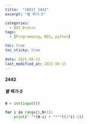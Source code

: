 ```yaml
---
title:  "[BOJ] 2442"
excerpt: "별 찍기-5"

categories:
  - BOJ_Bronze
tags:
  - [Programming, BOJ, python]

toc: true
toc_sticky: true
 
date: 2021-08-13
last_modified_at: 2021-08-13
---
```

#### 2442
##### 별 찍기-5
```python
N = int(input())

for i in range(1,N+1):
    print(" "*(N-i) + "*"*((2*i)-1))
```